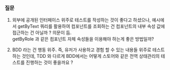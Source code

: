 ### 질문 
1. 외부에 공개된 인터페이스 위주로 테스트를 작성하는 것이 좋다고 하셨으나, 예시에서 getByText 쿼리를 활용하여 컴포넌트를 조회하는 건 컴포넌트의 내부 속성 값에 접근하는 건 아닐까 ? 의문이 듬.<br/> getByRole 과 같은 컴포넌트 자체 속성들을 이용해야 하는게 좋은 방법일까? 

2. BDD 라는 건 행동 위주. 즉, 유저가 사용하고 경험 할 수 있는 내용들 위주로 테스트 하는 것인데, TDD 와 다르게 BDD에서는 어떻게 스토어와 같은 전역 상태관리의 테스트를 진행하는 것이 좋을까요 ?